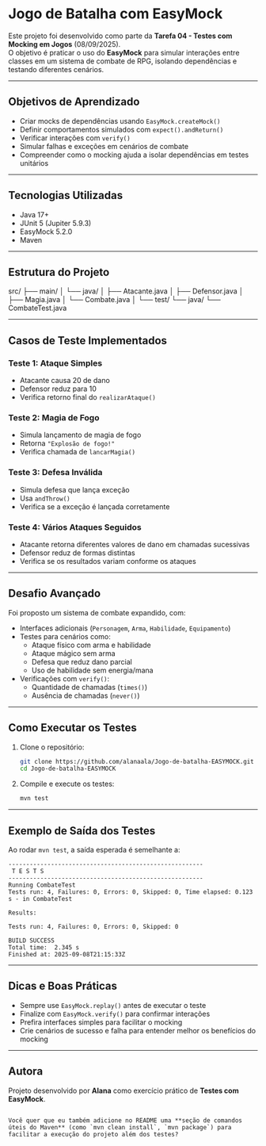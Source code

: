 # Jogo de Batalha com EasyMock

Este projeto foi desenvolvido como parte da **Tarefa 04 - Testes com Mocking em Jogos** (08/09/2025).  
O objetivo é praticar o uso do **EasyMock** para simular interações entre classes em um sistema de combate de RPG, isolando dependências e testando diferentes cenários.

---

## Objetivos de Aprendizado
- Criar mocks de dependências usando `EasyMock.createMock()`
- Definir comportamentos simulados com `expect().andReturn()`
- Verificar interações com `verify()`
- Simular falhas e exceções em cenários de combate
- Compreender como o mocking ajuda a isolar dependências em testes unitários

---

## Tecnologias Utilizadas
- Java 17+
- JUnit 5 (Jupiter 5.9.3)
- EasyMock 5.2.0
- Maven

---

## Estrutura do Projeto

src/
├── main/
│   └── java/
│      ├── Atacante.java
│      ├── Defensor.java
│      ├── Magia.java
│      └── Combate.java
│
└── test/
└── java/
└── CombateTest.java

---

## Casos de Teste Implementados

### Teste 1: Ataque Simples
- Atacante causa 20 de dano
- Defensor reduz para 10
- Verifica retorno final do `realizarAtaque()`

### Teste 2: Magia de Fogo
- Simula lançamento de magia de fogo
- Retorna `"Explosão de fogo!"`
- Verifica chamada de `lancarMagia()`

### Teste 3: Defesa Inválida
- Simula defesa que lança exceção
- Usa `andThrow()`
- Verifica se a exceção é lançada corretamente

### Teste 4: Vários Ataques Seguidos
- Atacante retorna diferentes valores de dano em chamadas sucessivas
- Defensor reduz de formas distintas
- Verifica se os resultados variam conforme os ataques

---

## Desafio Avançado
Foi proposto um sistema de combate expandido, com:
- Interfaces adicionais (`Personagem`, `Arma`, `Habilidade`, `Equipamento`)
- Testes para cenários como:
  - Ataque físico com arma e habilidade
  - Ataque mágico sem arma
  - Defesa que reduz dano parcial
  - Uso de habilidade sem energia/mana
- Verificações com `verify()`:
  - Quantidade de chamadas (`times()`)
  - Ausência de chamadas (`never()`)

---

## Como Executar os Testes
1. Clone o repositório:
   ```bash
   git clone https://github.com/alanaala/Jogo-de-batalha-EASYMOCK.git
   cd Jogo-de-batalha-EASYMOCK


2. Compile e execute os testes:

   ```bash
   mvn test
   ```

---

## Exemplo de Saída dos Testes

Ao rodar `mvn test`, a saída esperada é semelhante a:

```
-------------------------------------------------------
 T E S T S
-------------------------------------------------------
Running CombateTest
Tests run: 4, Failures: 0, Errors: 0, Skipped: 0, Time elapsed: 0.123 s - in CombateTest

Results:

Tests run: 4, Failures: 0, Errors: 0, Skipped: 0

BUILD SUCCESS
Total time:  2.345 s
Finished at: 2025-09-08T21:15:33Z
```

---

## Dicas e Boas Práticas

* Sempre use `EasyMock.replay()` antes de executar o teste
* Finalize com `EasyMock.verify()` para confirmar interações
* Prefira interfaces simples para facilitar o mocking
* Crie cenários de sucesso e falha para entender melhor os benefícios do mocking

---

## Autora

Projeto desenvolvido por **Alana** como exercício prático de **Testes com EasyMock**.

```

Você quer que eu também adicione no README uma **seção de comandos úteis do Maven** (como `mvn clean install`, `mvn package`) para facilitar a execução do projeto além dos testes?
```
